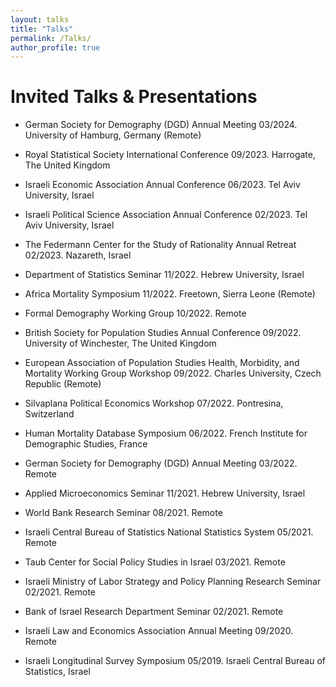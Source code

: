 ```yaml
---
layout: talks
title: "Talks"
permalink: /Talks/
author_profile: true
---
```


# Invited Talks & Presentations

-   German Society for Demography (DGD) Annual Meeting 03/2024. University of Hamburg, Germany (Remote)

-   Royal Statistical Society International Conference 09/2023. Harrogate, The United Kingdom

-   Israeli Economic Association Annual Conference 06/2023. Tel Aviv University, Israel

-   Israeli Political Science Association Annual Conference 02/2023. Tel Aviv University, Israel

-   The Federmann Center for the Study of Rationality Annual Retreat 02/2023. Nazareth, Israel

-   Department of Statistics Seminar 11/2022. Hebrew University, Israel

-   Africa Mortality Symposium 11/2022. Freetown, Sierra Leone (Remote)

-   Formal Demography Working Group 10/2022. Remote

-   British Society for Population Studies Annual Conference 09/2022. University of Winchester, The United Kingdom

-   European Association of Population Studies Health, Morbidity, and Mortality Working Group Workshop 09/2022. Charles University, Czech Republic (Remote)

-   Silvaplana Political Economics Workshop 07/2022. Pontresina, Switzerland

-   Human Mortality Database Symposium 06/2022. French Institute for Demographic Studies, France

-   German Society for Demography (DGD) Annual Meeting 03/2022. Remote

-   Applied Microeconomics Seminar 11/2021. Hebrew University, Israel

-   World Bank Research Seminar 08/2021. Remote

-   Israeli Central Bureau of Statistics National Statistics System 05/2021. Remote

-   Taub Center for Social Policy Studies in Israel 03/2021. Remote

-   Israeli Ministry of Labor Strategy and Policy Planning Research Seminar 02/2021. Remote

-   Bank of Israel Research Department Seminar 02/2021. Remote

-   Israeli Law and Economics Association Annual Meeting 09/2020. Remote

-   Israeli Longitudinal Survey Symposium 05/2019. Israeli Central Bureau of Statistics, Israel
